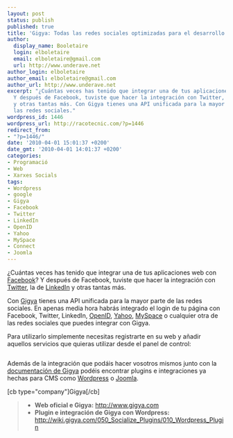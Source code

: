 ```yaml
---
layout: post
status: publish
published: true
title: 'Gigya: Todas las redes sociales optimizadas para el desarrollo'
author:
  display_name: Booletaire
  login: elboletaire
  email: elboletaire@gmail.com
  url: http://www.underave.net
author_login: elboletaire
author_email: elboletaire@gmail.com
author_url: http://www.underave.net
excerpt: "¿Cuántas veces has tenido que integrar una de tus aplicaciones web con Facebook?
  Y después de Facebook, tuviste que hacer la integración con Twitter, la de LinkedIn
  y otras tantas más. Con Gigya tienes una API unificada para la mayor parte de
  las redes sociales."
wordpress_id: 1446
wordpress_url: http://racotecnic.com/?p=1446
redirect_from:
- "?p=1446/"
date: '2010-04-01 15:01:37 +0200'
date_gmt: '2010-04-01 14:01:37 +0200'
categories:
- Programació
- Web
- Xarxes Socials
tags:
- Wordpress
- google
- Gigya
- Facebook
- Twitter
- LinkedIn
- OpenID
- Yahoo
- MySpace
- Connect
- Joomla
---
```


¿Cuántas veces has tenido que integrar una de tus aplicaciones web con <a rel="nofollow" href="http://www.facebook.com" target="_blank">Facebook</a>? Y después de Facebook, tuviste que hacer la integración con <a rel="nofollow" href="http://www.twitter.com" target="_blank">Twitter</a>, la de <a rel="nofollow" href="http://www.linkedin.com" target="_blank">LinkedIn</a> y otras tantas más.

Con <a rel="nofollow" href="http://www.gigya.com" target="_blank">Gigya</a> tienes una API unificada para la mayor parte de las redes sociales. En apenas media hora habrás integrado el login de tu página con Facebook, Twitter, LinkedIn, <a rel="nofollow" href="http://www.openid.net/" target="_blank">OpenID</a>, <a rel="nofollow" href="http://www.yahoo.com" target="_blank">Yahoo</a>, <a rel="nofollow" href="http://www.myspace.com" target="_blank">MySpace</a> o cualquier otra de las redes sociales que puedes integrar con Gigya.

Para utilizarlo simplemente necesitas registrarte en su web y añadir aquellos servicios que quieras utilizar desde el panel de control:

<a href="{{ site.url }}/uploads/2010/04/gigya_1.png"><img class="size-medium wp-image-1447 aligncenter" title="gigya_1" src="{{ site.url }}/uploads/2010/04/gigya_1.png" alt="" /></a>

<a id="more-1446"></a>

Además de la integración que podáis hacer vosotros mismos junto con la <a rel="nofollow" href="http://wiki.gigya.com/" target="_blank">documentación de Gigya</a> podéis encontrar plugins e integraciones ya hechas para CMS como <a rel="nofollow" href="http://wiki.gigya.com/050_Socialize_Plugins/010_Wordpress_Plugin" target="_blank">Wordpress</a> o <a rel="nofollow" href="http://extensions.joomla.org/extensions/external-contents/widgets/3168">Joomla</a>.

[cb type="company"]Gigya[/cb]

> - **Web oficial e Gigya:** <a rel="nofollow" href="http://www.gigya.com" target="_blank">http://www.gigya.com</a>
> - **Plugin e integración de Gigya con Wordpress:** <a rel="nofollow" href="http://wiki.gigya.com/050_Socialize_Plugins/010_Wordpress_Plugin" target="_blank">http://wiki.gigya.com/050_Socialize_Plugins/010_Wordpress_Plugin</a>
